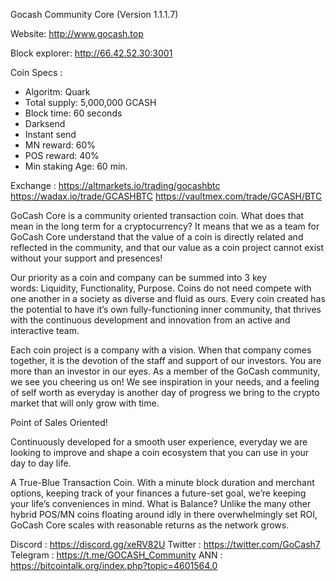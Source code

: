 Gocash Community Core (Version 1.1.1.7) 

Website: http://www.gocash.top 

Block explorer: http://66.42.52.30:3001


Coin Specs :

- Algoritm: Quark
- Total supply: 5,000,000 GCASH
- Block time: 60 seconds
- Darksend
- Instant send
- MN reward: 60%
- POS reward: 40%
- Min staking Age: 60 min.

Exchange :
https://altmarkets.io/trading/gocashbtc
https://wadax.io/trade/GCASHBTC
https://vaultmex.com/trade/GCASH/BTC


GoCash Core is a community oriented transaction coin. What does that mean in the long term for a cryptocurrency?
It means that we as a team for GoCash Core understand that the value of a coin is directly related and reflected in the community, and that our value as a coin project cannot exist without your support and presences!

Our priority as a coin and company can be summed into 3 key words: Liquidity, Functionality, Purpose. Coins do not need compete with one another in a society as diverse and fluid as ours. Every coin created has the potential to have it’s own fully-functioning inner community, that thrives with the continuous development and innovation from an active and interactive team.

Each coin project is a company with a vision. When that company comes together, it is the devotion of the staff and support of our investors. You are more than an investor in our eyes. As a member of the GoCash community, we see you cheering us on! We see inspiration in your needs, and a feeling of self worth as everyday is another day of progress we bring to the crypto market that will only grow with time.

Point of Sales Oriented!

Continuously developed for a smooth user experience, everyday we are looking to improve and shape a coin ecosystem that you can use in your day to day life.

A True-Blue Transaction Coin.
With a minute block duration and merchant options, keeping track of your finances a future-set goal, we’re keeping your life’s conveniences in mind.
What is Balance?
Unlike the many other hybrid POS/MN coins floating around idly in there overwhelmingly set ROI, GoCash Core scales with reasonable returns as the network grows.

Discord : https://discord.gg/xeRV82U
Twitter : https://twitter.com/GoCash7
Telegram : https://t.me/GOCASH_Community
ANN : https://bitcointalk.org/index.php?topic=4601564.0
